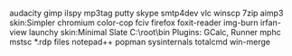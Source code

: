 
audacity
gimp
ilspy
mp3tag
putty
skype
smtp4dev
vlc
winscp
7zip
aimp3
	skin:Simpler
chromium
color-cop
fciv
firefox
foxit-reader
img-burn
irfan-view
launchy
	skin:Minimal Slate
	C:\root\bin
	Plugins: GCalc, Runner
mphc
mstsc
	*.rdp files
notepad++
popman
sysinternals
totalcmd
win-merge